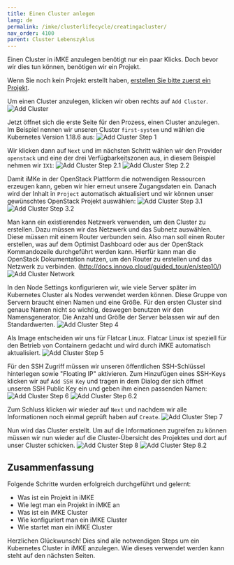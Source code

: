 ```yaml
---
title: Einen Cluster anlegen
lang: de
permalink: /imke/clusterlifecycle/creatingacluster/
nav_order: 4100
parent: Cluster Lebenszyklus
---
```


Einen Cluster in iMKE anzulegen benötigt nur ein paar Klicks.
Doch bevor wir dies tun können, benötigen wir ein Projekt.

Wenn Sie noch kein Projekt erstellt haben, [erstellen Sie bitte zuerst ein Projekt](/imke/managingprojects/creatingaproject).

Um einen Cluster anzulegen, klicken wir oben rechts auf `Add Cluster`.
![Add Cluster](projectview_addcluster.png)

Jetzt öffnet sich die erste Seite für den Prozess, einen Cluster anzulegen.
Im Beispiel nennen wir unseren Cluster `first-system` und wählen die Kubernetes
Version 1.18.6 aus:
![Add Cluster Step 1](add_step1.png)

Wir klicken dann auf `Next` und im nächsten Schritt wählen wir den Provider
`openstack` und eine der drei Verfügbarkeitszonen aus, in diesem Beispiel
nehmen wir `IX1`:
![Add Cluster Step 2.1](add_step2_1.png) ![Add Cluster Step 2.2](add_step2_2.png)

Damit iMKe in der OpenStack Plattform die notwendigen Ressourcen erzeugen kann,
geben wir hier erneut unsere Zugangsdaten ein. Danach wird der Inhalt in `Project`
automatisch aktualisiert und wir können unser gewünschtes OpenStack Projekt
auswählen:
![Add Cluster Step 3.1](add_step3.png)
![Add Cluster Step 3.2](add_step3_2.png)

Man kann ein existierendes Netzwerk verwenden, um den Cluster zu erstellen. Dazu müssen wir das Netzwerk und das Subnetz auswählen.
Diese müssen mit einem Router verbunden sein.
Also man soll einen Router erstellen, was auf dem Optimist Dashboard oder aus der OpenStack Kommandozeile durchgeführt werden kann.
Hierfür kann man die OpenStack Dokumentation nutzen, um den Router zu erstellen und das Netzwerk zu verbinden. (<http://docs.innovo.cloud/guided_tour/en/step10/>)
![Add Cluster Network](create-cluster-network-exist.png)

In den Node Settings konfigurieren wir, wie viele Server später im Kubernetes Cluster
als Nodes verwendet werden können. Diese Gruppe von Servern braucht einen Namen und
eine Größe. Für den ersten Cluster sind genaue Namen nicht so wichtig, deswegen benutzen
wir den Namensgenerator. Die Anzahl und Größe der Server belassen wir auf den
Standardwerten.
![Add Cluster Step 4](add_step4.png)

Als Image entscheiden wir uns für Flatcar Linux. Flatcar Linux ist
speziell für den Betrieb von Containern gedacht und wird durch iMKE
automatisch aktualisiert.
![Add Cluster Step 5](add_step5.png)

Für den SSH Zugriff müssen wir unseren öffentlichen SSH-Schlüssel hinterlegen sowie "Floating IP" aktivieren. Zum Hinzufügen eines SSH-Keys klicken wir auf `Add SSH Key` und tragen in dem Dialog der sich öffnet unseren SSH Public Key ein
und geben ihm einen passenden Namen:
![Add Cluster Step 6](add_step6.png)
![Add Cluster Step 6.2](add_step6_2.png)

Zum Schluss klicken wir wieder auf `Next` und nachdem wir alle Informationen
noch einmal geprüft haben auf `Create`.
![Add Cluster Step 7](add_step7.png)

Nun wird das Cluster erstellt. Um auf die Informationen zugreifen zu können müssen
wir nun wieder auf die Cluster-Übersicht des Projektes und dort auf unser Cluster
schicken.
![Add Cluster Step 8](add_step8.png)
![Add Cluster Step 8.2](add_step8_2.png)

## Zusammenfassung

Folgende Schritte wurden erfolgreich durchgeführt und gelernt:

* Was ist ein Projekt in iMKE
* Wie legt man ein Projekt in iMKE an
* Was ist ein iMKE Cluster
* Wie konfiguriert man ein iMKE Cluster
* Wie startet man ein iMKE Cluster

Herzlichen Glückwunsch! Dies sind alle notwendigen Steps um ein Kubernetes Cluster
in iMKE anzulegen. Wie dieses verwendet werden kann steht auf den nächsten Seiten.
